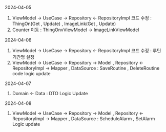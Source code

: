 2024-04-05
1. ViewModel -> UseCase -> Repository <- RepositoryImpl 코드 수정 : ThingOn(Get , Update) , ImageLink(Get , Update)
2. Counter 이동 : ThingOnvViewModel -> ImageLinkViewModel

2024-04-06
1. ViewModel -> UseCase -> Repository <- RepositoryImpl 코드 수정 : 루틴 기간명 설정
2. ViewModel -> UseCase -> Repository -> Model , Repository <- RepositoryImpl -> Mapper , DataSource : SaveRoutine , DeleteRoutine code logic update

2024-04-07
1. Domain <- Data : DTO Logic Update

2024-04-08
1. ViewModel -> UseCase -> Repository -> Model , Repository <- RepositoryImpl -> Mapper , DataSource : ScheduleAlarm , SetAlarm Logic update
